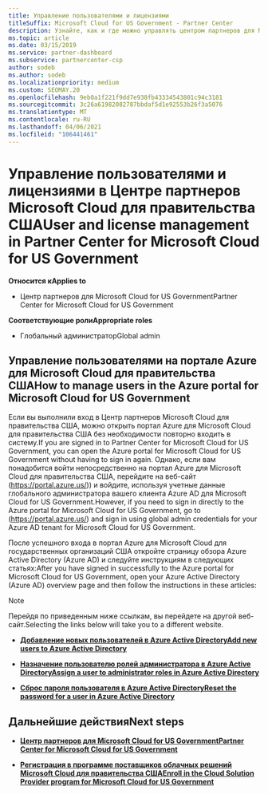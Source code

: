 ```yaml
---
title: Управление пользователями и лицензиями
titleSuffix: Microsoft Cloud for US Government - Partner Center
description: Узнайте, как и где можно управлять центром партнеров для Microsoft Cloud для партнеров США, клиентов и лицензий, а также для сброса паролей.
ms.topic: article
ms.date: 03/15/2019
ms.service: partner-dashboard
ms.subservice: partnercenter-csp
author: sodeb
ms.author: sodeb
ms.localizationpriority: medium
ms.custom: SEOMAY.20
ms.openlocfilehash: 9eb0a1f221f9dd7e938fb43334543801c94c3181
ms.sourcegitcommit: 3c26a61982082787bbdaf5d1e92553b26f3a5076
ms.translationtype: MT
ms.contentlocale: ru-RU
ms.lasthandoff: 04/06/2021
ms.locfileid: "106441461"
---
```

# <a name="user-and-license-management-in-partner-center-for-microsoft-cloud-for-us-government"></a><span data-ttu-id="58e9b-103">Управление пользователями и лицензиями в Центре партнеров Microsoft Cloud для правительства США</span><span class="sxs-lookup"><span data-stu-id="58e9b-103">User and license management in Partner Center for Microsoft Cloud for US Government</span></span>

<span data-ttu-id="58e9b-104">**Относится к**</span><span class="sxs-lookup"><span data-stu-id="58e9b-104">**Applies to**</span></span>

- <span data-ttu-id="58e9b-105">Центр партнеров для Microsoft Cloud for US Government</span><span class="sxs-lookup"><span data-stu-id="58e9b-105">Partner Center for Microsoft Cloud for US Government</span></span>

<span data-ttu-id="58e9b-106">**Соответствующие роли**</span><span class="sxs-lookup"><span data-stu-id="58e9b-106">**Appropriate roles**</span></span>

- <span data-ttu-id="58e9b-107">Глобальный администратор</span><span class="sxs-lookup"><span data-stu-id="58e9b-107">Global admin</span></span>

## <a name="how-to-manage-users-in-the-azure-portal-for-microsoft-cloud-for-us-government"></a><span data-ttu-id="58e9b-108">Управление пользователями на портале Azure для Microsoft Cloud для правительства США</span><span class="sxs-lookup"><span data-stu-id="58e9b-108">How to manage users in the Azure portal for Microsoft Cloud for US Government</span></span>

<span data-ttu-id="58e9b-109">Если вы выполнили вход в Центр партнеров Microsoft Cloud для правительства США, можно открыть портал Azure для Microsoft Cloud для правительства США без необходимости повторно входить в систему.</span><span class="sxs-lookup"><span data-stu-id="58e9b-109">If you are signed in to Partner Center for Microsoft Cloud for US Government, you can open the Azure portal for Microsoft Cloud for US Government without having to sign in again.</span></span> <span data-ttu-id="58e9b-110">Однако, если вам понадобится войти непосредственно на портал Azure для Microsoft Cloud для правительства США, перейдите на веб-сайт (https://portal.azure.us/)) и войдите, используя учетные данные глобального администратора вашего клиента Azure AD для Microsoft Cloud for US Government.</span><span class="sxs-lookup"><span data-stu-id="58e9b-110">However, if you need to sign in directly to the Azure portal for Microsoft Cloud for US Government, go to (https://portal.azure.us/) and sign in using global admin credentials for your Azure AD tenant for Microsoft Cloud for US Government.</span></span>

<span data-ttu-id="58e9b-111">После успешного входа в портал Azure для Microsoft Cloud для государственных организаций США откройте страницу обзора Azure Active Directory (Azure AD) и следуйте инструкциям в следующих статьях:</span><span class="sxs-lookup"><span data-stu-id="58e9b-111">After you have signed in successfully to the Azure portal for Microsoft Cloud for US Government, open your Azure Active Directory (Azure AD) overview page and then follow the instructions in these articles:</span></span>

> [!NOTE]  
> <span data-ttu-id="58e9b-112">Перейдя по приведенным ниже ссылкам, вы перейдете на другой веб-сайт.</span><span class="sxs-lookup"><span data-stu-id="58e9b-112">Selecting the links below will take you to a different website.</span></span> 

-  [<span data-ttu-id="58e9b-113">**Добавление новых пользователей в Azure Active Directory**</span><span class="sxs-lookup"><span data-stu-id="58e9b-113">**Add new users to Azure Active Directory**</span></span>](/azure/active-directory/active-directory-users-create-azure-portal)

-  [<span data-ttu-id="58e9b-114">**Назначение пользователю ролей администратора в Azure Active Directory**</span><span class="sxs-lookup"><span data-stu-id="58e9b-114">**Assign a user to administrator roles in Azure Active Directory**</span></span>](/azure/active-directory/active-directory-users-assign-role-azure-portal)

-  [<span data-ttu-id="58e9b-115">**Сброс пароля пользователя в Azure Active Directory**</span><span class="sxs-lookup"><span data-stu-id="58e9b-115">**Reset the password for a user in Azure Active Directory**</span></span>](/azure/active-directory/active-directory-users-reset-password-azure-portal)

## <a name="next-steps"></a><span data-ttu-id="58e9b-116">Дальнейшие действия</span><span class="sxs-lookup"><span data-stu-id="58e9b-116">Next steps</span></span>

-  [<span data-ttu-id="58e9b-117">**Центр партнеров для Microsoft Cloud for US Government**</span><span class="sxs-lookup"><span data-stu-id="58e9b-117">**Partner Center for Microsoft Cloud for US Government**</span></span>](partner-center-for-microsoft-us-govt-cloud.md)

-  [<span data-ttu-id="58e9b-118">**Регистрация в программе поставщиков облачных решений Microsoft Cloud для правительства США**</span><span class="sxs-lookup"><span data-stu-id="58e9b-118">**Enroll in the Cloud Solution Provider program for Microsoft Cloud for US Government**</span></span>](enroll-in-csp-for-microsoft-us-govt-cloud.md)